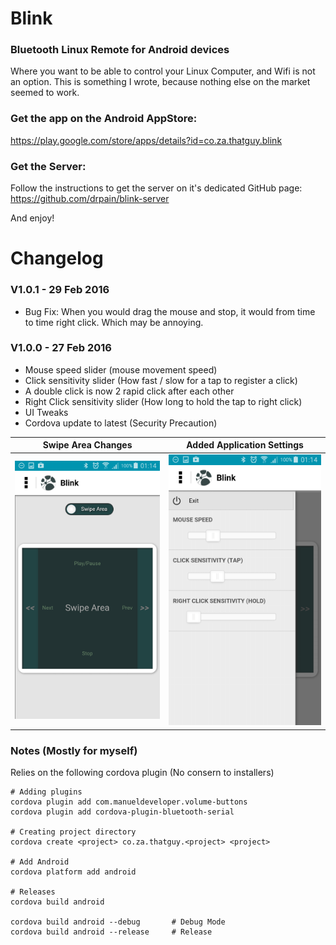 # Blink
### Bluetooth Linux Remote for Android devices

Where you want to be able to control your Linux Computer, and Wifi is not an option. This is something I wrote, because nothing else on the market seemed to work.

### Get the app on the Android AppStore:
https://play.google.com/store/apps/details?id=co.za.thatguy.blink

### Get the Server:
Follow the instructions to get the server on it's dedicated GitHub page: https://github.com/drpain/blink-server

And enjoy!

# Changelog
### V1.0.1 - 29 Feb 2016
- Bug Fix: When you would drag the mouse and stop, it would from time to time right click. Which may be annoying.


### V1.0.0 - 27 Feb 2016
- Mouse speed slider (mouse movement speed)
- Click sensitivity slider (How fast / slow for a tap to register a click)
- A double click is now 2 rapid click after each other
- Right Click sensitivity slider (How long to hold the tap to right click)
- UI Tweaks
- Cordova update to latest (Security Precaution)

Swipe Area Changes | Added Application Settings
-------------------|---------------------------
![Swipe Area Screen Change](/designs/screenshots/Screenshot_2016-02-27-01-14-18.png)|![Added Application Settings](/designs/screenshots/Screenshot_2016-02-27-01-14-36.png)

### Notes (Mostly for myself)

Relies on the following cordova plugin (No consern to installers)

```shell
# Adding plugins
cordova plugin add com.manueldeveloper.volume-buttons
cordova plugin add cordova-plugin-bluetooth-serial

# Creating project directory
cordova create <project> co.za.thatguy.<project> <project>

# Add Android
cordova platform add android

# Releases
cordova build android

cordova build android --debug       # Debug Mode
cordova build android --release     # Release
```

